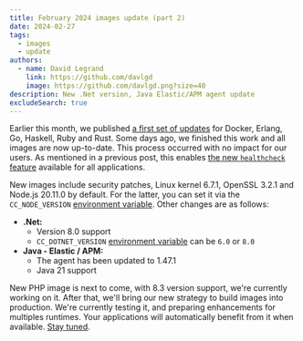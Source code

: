 ```yaml
---
title: February 2024 images update (part 2)
date: 2024-02-27
tags:
  - images
  - update
authors:
  - name: David Legrand
    link: https://github.com/davlgd
    image: https://github.com/davlgd.png?size=40
description: New .Net version, Java Elastic/APM agent update
excludeSearch: true
---
```


Earlier this month, we published [a first set of updates](/changelog/2024-02-02-images-update/) for Docker, Erlang, Go, Haskell, Ruby and Rust. Some days ago, we finished this work and all images are now up-to-date. This process occurred with no impact for our users. As mentioned in a previous post, this enables [the new `healthcheck` feature](/changelog/2024-02-26-healthcheck-for-everyone/) available for all applications. 

New images include security patches, Linux kernel 6.7.1, OpenSSL 3.2.1 and Node.js 20.11.0 by default. For the latter, you can set it via the `CC_NODE_VERSION` [environment variable](/doc/reference/reference-environment-variables/#commons-to-all-applications). Other changes are as follows:

* **.Net:**
  * Version 8.0 support
  * `CC_DOTNET_VERSION` [environment variable](/doc/reference/reference-environment-variables/#net) can be `6.0` or `8.0`
* **Java - Elastic / APM:**
  * The agent has been updated to 1.47.1
  * Java 21 support

New PHP image is next to come, with 8.3 version support, we're currently working on it. After that, we'll bring our new strategy to build images into production. We're currently testing it, and preparing enhancements for multiples runtimes. Your applications will automatically benefit from it when available. [Stay tuned](/changelog/index.xml).
